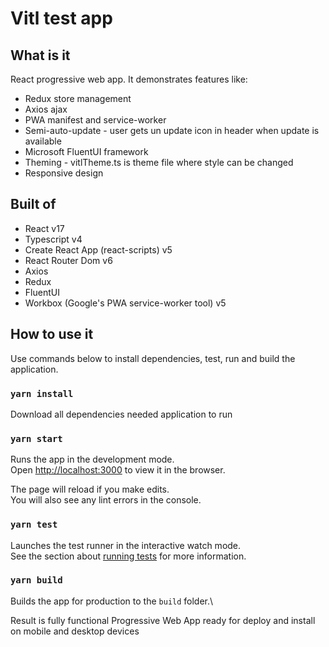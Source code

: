 # Vitl test app

## What is it

React progressive web app. It demonstrates features like:

- Redux store management
- Axios ajax
- PWA manifest and service-worker
- Semi-auto-update - user gets un update icon in header when update is available
- Microsoft FluentUI framework
- Theming - vitlTheme.ts is theme file where style can be changed
- Responsive design

## Built of

- React               v17
- Typescript          v4
- Create React App (react-scripts)   v5
- React Router Dom    v6
- Axios
- Redux
- FluentUI
- Workbox (Google's PWA service-worker tool) v5

## How to use it

Use commands below to install dependencies, test, run and build the application.

### `yarn install`

Download all dependencies needed application to run

### `yarn start`

Runs the app in the development mode.\
Open [http://localhost:3000](http://localhost:3000) to view it in the browser.

The page will reload if you make edits.\
You will also see any lint errors in the console.

### `yarn test`

Launches the test runner in the interactive watch mode.\
See the section about [running tests](https://facebook.github.io/create-react-app/docs/running-tests) for more information.

### `yarn build`

Builds the app for production to the `build` folder.\

Result is fully functional Progressive Web App ready for deploy and install on mobile and desktop devices
